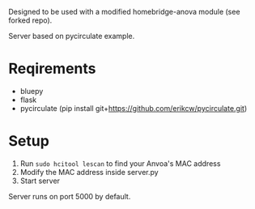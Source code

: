 Designed to be used with a modified homebridge-anova module (see forked repo).

Server based on pycirculate example.

Reqirements
===========
 * bluepy
 * flask
 * pycirculate (pip install git+https://github.com/erikcw/pycirculate.git)

Setup
=====

1. Run ``sudo hcitool lescan`` to find your Anvoa's MAC address
2. Modify the MAC address inside server.py
3. Start server

Server runs on port 5000 by default.
